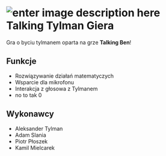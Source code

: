 
# ![enter image description here](https://i.imgur.com/uwgHphS.jpg)Talking Tylman Giera
Gra o byciu tylmanem oparta na grze **Talking Ben**!

## Funkcje

 - Rozwiązywanie działań matematyczych
 - Wsparcie dla mikrofonu
 - Interakcja z głosowa z Tylmanem
 - no to tak 0
## Wykonawcy
 - Aleksander Tylman
 - Adam Slania
 - Piotr Płoszek
 - Kamil Mielcarek
